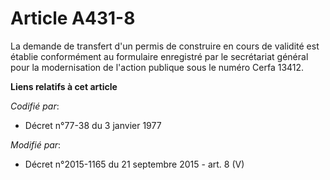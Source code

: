 # Article A431-8

La demande de transfert d'un permis de construire en cours de validité est établie conformément au formulaire enregistré par
le secrétariat général pour la modernisation de l'action publique sous le numéro Cerfa 13412.

**Liens relatifs à cet article**

_Codifié par_:

  - Décret n°77-38 du 3 janvier 1977

_Modifié par_:

  - Décret n°2015-1165 du 21 septembre 2015 - art. 8 (V)
